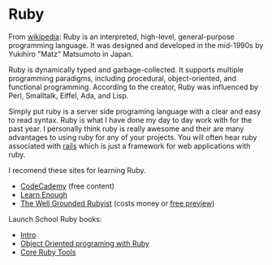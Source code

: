 # Ruby
From [wikipedia](https://en.wikipedia.org/wiki/Ruby_(programming_language)):
Ruby is an interpreted, high-level, general-purpose programming language. It was
designed and developed in the mid-1990s by Yukihiro "Matz" Matsumoto in Japan.

Ruby is dynamically typed and garbage-collected. It supports multiple programming
paradigms, including procedural, object-oriented, and functional programming.
According to the creator, Ruby was influenced by Perl, Smalltalk, Eiffel, Ada,
and Lisp.

Simply put ruby is a server side programing language with a clear and easy to
read syntax. Ruby is what I have done my day to day work with for the past year.
I personally think ruby is really awesome and their are many advantages to using
ruby for any of your projects. You will often hear ruby associated with
[rails](https://rubyonrails.org/) which is just a framework for web applications
with ruby.


I recomend these sites for learning Ruby.
- [CodeCademy](https://www.codecademy.com/catalog/language/ruby) (free content)
- [Learn Enough](https://www.learnenough.com/ruby-tutorial/hello_world)
- [The Well Grounded Rubyist](https://www.manning.com/books/the-well-grounded-rubyist-third-edition)
    (costs money or
    [free preview](https://livebook.manning.com/#!/book/the-well-grounded-rubyist-third-edition/chapter-1/1))

Launch School Ruby books:
  - [Intro](https://launchschool.com/books/ruby)
  - [Object Oriented programing with Ruby](https://launchschool.com/books/oo_ruby)
  - [Core Ruby Tools](https://launchschool.com/books/core_ruby_tools)
